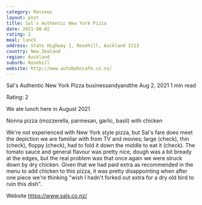 ```yaml
---
category: Reviews
layout: post
title: Sal's Authentic New York Pizza
date: 2021-08-02
rating: 2
meal: lunch
address: State Highway 1, Rosehill, Auckland 2113
country: New Zealand
region: Auckland
suburb: Rosehill
website: http://www.autobahncafe.co.nz/
---
```


Sal's Authentic New York Pizza
businessandyandthe
Aug 2, 2021
1 min read


Rating: 2

We ate lunch here in August 2021 

Nonna pizza (mozzerella, parmesan, garlic, basil) with chicken 

We're not experienced with New York style pizza, but Sal's fare does meet the depiction we are familiar with from TV and movies; large (check), thin (check), floppy (check), had to fold it down the middle to eat it (check). The tomato sauce and general flavour was pretty nice, dough was a bit bready at the edges, but the real problem was that once again we were struck down by dry chicken. Given that we had paid extra as recommended in the menu to add chicken to this pizza, it was pretty disappointing when after one piece we're thinking "wish I hadn't forked out extra for a dry old bird to ruin this dish". 

Website https://www.sals.co.nz/